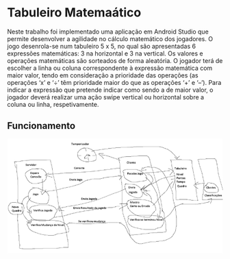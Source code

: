 # Tabuleiro Matemaático

Neste trabalho foi implementado uma aplicação em Android Studio que permite desenvolver a agilidade no 
cálculo matemático dos jogadores. O jogo desenrola-se num tabuleiro 5 x 5, no qual são apresentadas 6 
expressões matemáticas: 3 na horizontal e 3 na vertical. Os valores e operações matemáticas são sorteados 
de forma aleatória. O jogador terá de escolher a linha ou coluna correspondente à expressão matemática 
com maior valor, tendo em consideração a prioridade das operações (as operações ‘x’ e ‘÷’ têm prioridade 
maior do que as operações ‘+’ e ‘–’). Para indicar a expressão que pretende indicar como sendo a de maior 
valor, o jogador deverá realizar uma ação swipe vertical ou horizontal sobre a coluna ou linha, 
respetivamente.

## Funcionamento

![whybigsz](https://github.com/whybigsz/Tabuleiro-Matematico-Android/blob/main/hm.PNG?raw=true)
